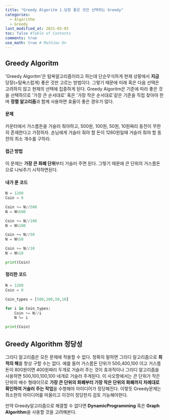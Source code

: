 ```yaml
---
title: "Greedy Algoritm 1.당장 좋은 것만 선택하는 Greedy"
categories: 
  - Algorithm
  - Greedy 
last_modified_at: 2021-03-03
toc: false #Table of Contents
comments: true
use_math: true # MathJax On
---
```


## Greedy Algoritm

'Greedy Algoritm'은 탐욕알고리즘이라고 하는데 단순무식하게 현재 상황에서 **지금** 당장(=탐욕스럽게) 좋은 것만 고르는 방법이다. 그렇기 때문에 미래 혹은 다음 선택은 고려하지 않고 현재의 선택에 집중하게 된다. Greedy Algoritm은 기준에 따라 좋은 것을 선택하므로 '가장 큰 순서대로' 혹은 '가장 작은 순서대로'같은 기준을 직접 찾아야 한며 **정렬 알고리즘**과 함께 사용하면 효율이 좋은 경우가 많다.

#### 문제

카운터에서 거스름돈을 거슬러 줘야하고, 500원, 100원, 50원, 10원짜리 동전이 무한히 존재한다고 가정하자. 손님에게 거슬러 줘야 할 돈이 1260원일때 거슬러 줘야 할 동전의 최소 개수를 구하라.

#### 접근 방법

이 문제는 **가장 큰 화폐 단위**부터 거슬러 주면 된다. 그렇기 때문에 큰 단위의 거스름돈으로 나눠주기 시작하면된다.

#### 내가 푼 코드

```python
N = 1260
Coin = 0

Coin += N//500
N = N%500

Coin += N//100
N = N%100

Coin += N//50
N = N%50

Coin += N//10
N = N%10

print(Coin)
```

#### 정리한 코드

```python
N = 1260
Coin = 0

Coin_types = [500,100,50,10]

for i in Coin_types:
    Coin += N//i
    N %= i

print(Coin)
```

## Greedy Algorithm 정당성

그리디 알고리즘은 모든 문제에 적용할 수 없다. 정확히 말하면 그리디 알고리즘으로 **최적의 해**를 항상 구할 수는 없다. 예를 들어 거스름돈 단위가 500,400,100 이고 거스름돈이 800원이면 400원짜리 두개로 거슬러 주는 것이 효과적이나 그리디 알고리즘을 사용하면 500,100,100,100 네개로 거슬러 주게된다. 이 사오항에서는 큰 단위가 작은 단위의 배수 형태이므로 **가장 큰 단위의 화폐부터 가장 작은 단위의 화폐까지 차례대로 확인하여 거슬러 주는 작업**을 수행해야 아이디어가 정당해진다. 이렇듯 Greedy문제는 최소한의 아이디어를 떠올리고 이것이 정당한지 검토 가능해야한다.

만약 Greedy알고리즘으로 해결할 수 없다면 **DynamicProgramming** 혹은 **Graph Algorithm**을 사용할 것을 고려해본다.
